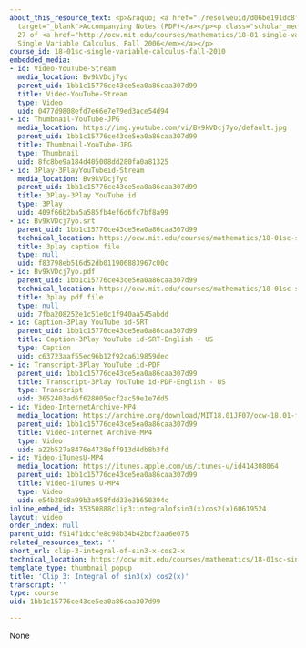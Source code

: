 ```yaml
---
about_this_resource_text: <p>&raquo; <a href="./resolveuid/d06be191dc8fe7aea6c0b4ef7e9e2d16"
  target="_blank">Accompanying Notes (PDF)</a></p><p class="scholar_medsm">From Lecture
  27 of <a href="http://ocw.mit.edu/courses/mathematics/18-01-single-variable-calculus-fall-2006/video-lectures/"><em>18.01
  Single Variable Calculus, Fall 2006</em></a></p>
course_id: 18-01sc-single-variable-calculus-fall-2010
embedded_media:
- id: Video-YouTube-Stream
  media_location: Bv9kVDcj7yo
  parent_uid: 1bb1c15776ce43ce5ea0a86caa307d99
  title: Video-YouTube-Stream
  type: Video
  uid: 0477d9808efd7e66e7e79ed3ace54d94
- id: Thumbnail-YouTube-JPG
  media_location: https://img.youtube.com/vi/Bv9kVDcj7yo/default.jpg
  parent_uid: 1bb1c15776ce43ce5ea0a86caa307d99
  title: Thumbnail-YouTube-JPG
  type: Thumbnail
  uid: 8fc8be9a184d405008dd280fa0a81325
- id: 3Play-3PlayYouTubeid-Stream
  media_location: Bv9kVDcj7yo
  parent_uid: 1bb1c15776ce43ce5ea0a86caa307d99
  title: 3Play-3Play YouTube id
  type: 3Play
  uid: 409f66b2ba5a585fb4ef6d6fc7bf8a99
- id: Bv9kVDcj7yo.srt
  parent_uid: 1bb1c15776ce43ce5ea0a86caa307d99
  technical_location: https://ocw.mit.edu/courses/mathematics/18-01sc-single-variable-calculus-fall-2010/unit-4-techniques-of-integration/part-a-trigonometric-powers-trigonometric-substitution-and-completing-the-square/session-68-integral-of-sin-n-x-cos-m-x-odd-exponents/clip-3-integral-of-sin3-x-cos2-x/Bv9kVDcj7yo.srt
  title: 3play caption file
  type: null
  uid: f83798eb516d52db011906883967c00c
- id: Bv9kVDcj7yo.pdf
  parent_uid: 1bb1c15776ce43ce5ea0a86caa307d99
  technical_location: https://ocw.mit.edu/courses/mathematics/18-01sc-single-variable-calculus-fall-2010/unit-4-techniques-of-integration/part-a-trigonometric-powers-trigonometric-substitution-and-completing-the-square/session-68-integral-of-sin-n-x-cos-m-x-odd-exponents/clip-3-integral-of-sin3-x-cos2-x/Bv9kVDcj7yo.pdf
  title: 3play pdf file
  type: null
  uid: 7fba208252e1c51e0c1f940aa545abdd
- id: Caption-3Play YouTube id-SRT
  parent_uid: 1bb1c15776ce43ce5ea0a86caa307d99
  title: Caption-3Play YouTube id-SRT-English - US
  type: Caption
  uid: c63723aaf55ec96b12f92ca619859dec
- id: Transcript-3Play YouTube id-PDF
  parent_uid: 1bb1c15776ce43ce5ea0a86caa307d99
  title: Transcript-3Play YouTube id-PDF-English - US
  type: Transcript
  uid: 3652403ad6f628005ecf2ac59e1e7dd5
- id: Video-InternetArchive-MP4
  media_location: https://archive.org/download/MIT18.01JF07/ocw-18.01-f07-lec27_300k.mp4
  parent_uid: 1bb1c15776ce43ce5ea0a86caa307d99
  title: Video-Internet Archive-MP4
  type: Video
  uid: a22b527a8476e4738eff913d4db8b3fd
- id: Video-iTunesU-MP4
  media_location: https://itunes.apple.com/us/itunes-u/id414308064
  parent_uid: 1bb1c15776ce43ce5ea0a86caa307d99
  title: Video-iTunes U-MP4
  type: Video
  uid: e54b28c8a99b3a958fdd33e3b650394c
inline_embed_id: 35350888clip3:integralofsin3(x)cos2(x)60619524
layout: video
order_index: null
parent_uid: f914f1dccfe8c98b34b42bcf2aa6e075
related_resources_text: ''
short_url: clip-3-integral-of-sin3-x-cos2-x
technical_location: https://ocw.mit.edu/courses/mathematics/18-01sc-single-variable-calculus-fall-2010/unit-4-techniques-of-integration/part-a-trigonometric-powers-trigonometric-substitution-and-completing-the-square/session-68-integral-of-sin-n-x-cos-m-x-odd-exponents/clip-3-integral-of-sin3-x-cos2-x
template_type: thumbnail_popup
title: 'Clip 3: Integral of sin3(x) cos2(x)'
transcript: ''
type: course
uid: 1bb1c15776ce43ce5ea0a86caa307d99

---
```

None